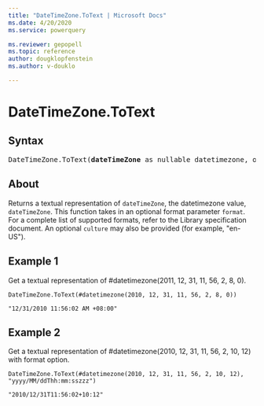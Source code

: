 ```yaml
---
title: "DateTimeZone.ToText | Microsoft Docs"
ms.date: 4/20/2020
ms.service: powerquery

ms.reviewer: gepopell
ms.topic: reference
author: dougklopfenstein
ms.author: v-douklo

---
```

# DateTimeZone.ToText

## Syntax

<pre>
DateTimeZone.ToText(<b>dateTimeZone</b> as nullable datetimezone, optional <b>format</b> as nullable text, optional <b>culture</b> as nullable text) as nullable text
</pre>
  
## About  
Returns a textual representation of `dateTimeZone`, the datetimezone value, `dateTimeZone`. This function takes in an optional format parameter `format`. For a complete list of supported formats, refer to the Library specification document. An optional `culture` may also be provided (for example, "en-US").

## Example 1
Get a textual representation of #datetimezone(2011, 12, 31, 11, 56, 2, 8, 0).

```powerquery-m
DateTimeZone.ToText(#datetimezone(2010, 12, 31, 11, 56, 2, 8, 0))
```

`"12/31/2010 11:56:02 AM +08:00"`

## Example 2
Get a textual representation of #datetimezone(2010, 12, 31, 11, 56, 2, 10, 12) with format option.

```powerquery-m
DateTimeZone.ToText(#datetimezone(2010, 12, 31, 11, 56, 2, 10, 12), "yyyy/MM/ddThh:mm:sszzz")
```

`"2010/12/31T11:56:02+10:12"`
